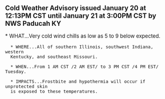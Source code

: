 <p>
   <h2>Cold Weather Advisory issued January 20 at 12:13PM CST until January 21 at 3:00PM CST by NWS Paducah KY</h2>
   <div style="font-size:120%">* WHAT...Very cold wind chills as low as 5 to 9 below expected.
      
      * WHERE...All of southern Illinois, southwest Indiana, western
      Kentucky, and southeast Missouri.
      
      * WHEN...From 1 AM CST /2 AM EST/ to 3 PM CST /4 PM EST/ Tuesday.
      
      * IMPACTS...Frostbite and hypothermia will occur if unprotected skin
      is exposed to these temperatures.
   </div>
</p>